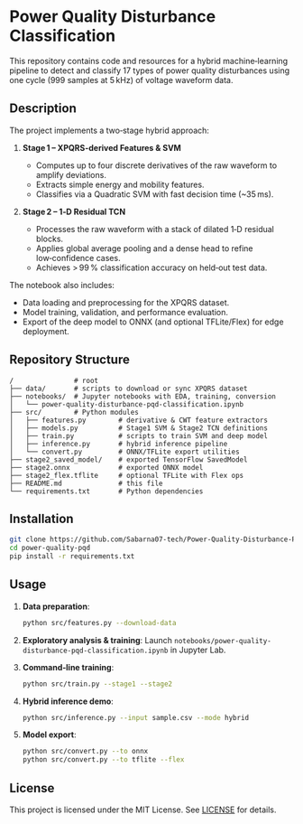 # Power Quality Disturbance Classification

This repository contains code and resources for a hybrid machine‑learning pipeline to detect and classify 17 types of power quality disturbances using one cycle (999 samples at 5 kHz) of voltage waveform data.

## Description

The project implements a two‑stage hybrid approach:

1. **Stage 1 – XPQRS-derived Features & SVM**

   * Computes up to four discrete derivatives of the raw waveform to amplify deviations.
   * Extracts simple energy and mobility features.
   * Classifies via a Quadratic SVM with fast decision time (\~35 ms).

2. **Stage 2 – 1‑D Residual TCN**

   * Processes the raw waveform with a stack of dilated 1‑D residual blocks.
   * Applies global average pooling and a dense head to refine low‑confidence cases.
   * Achieves > 99 % classification accuracy on held‑out test data.

The notebook also includes:

* Data loading and preprocessing for the XPQRS dataset.
* Model training, validation, and performance evaluation.
* Export of the deep model to ONNX (and optional TFLite/Flex) for edge deployment.

## Repository Structure

```
/               # root
├── data/       # scripts to download or sync XPQRS dataset
├── notebooks/  # Jupyter notebooks with EDA, training, conversion
│   └── power-quality-disturbance-pqd-classification.ipynb
├── src/        # Python modules
│   ├── features.py        # derivative & CWT feature extractors
│   ├── models.py          # Stage1 SVM & Stage2 TCN definitions
│   ├── train.py           # scripts to train SVM and deep model
│   ├── inference.py       # hybrid inference pipeline
│   └── convert.py         # ONNX/TFLite export utilities
├── stage2_saved_model/    # exported TensorFlow SavedModel
├── stage2.onnx            # exported ONNX model
├── stage2_flex.tflite     # optional TFLite with Flex ops
├── README.md              # this file
└── requirements.txt       # Python dependencies
```

## Installation

```bash
git clone https://github.com/Sabarna07-tech/Power-Quality-Disturbance-PQD-Classification-On-Device-Detection.git
cd power-quality-pqd
pip install -r requirements.txt
```

## Usage

1. **Data preparation**:

   ```bash
   python src/features.py --download-data
   ```

2. **Exploratory analysis & training**:
   Launch `notebooks/power-quality-disturbance-pqd-classification.ipynb` in Jupyter Lab.

3. **Command‑line training**:

   ```bash
   python src/train.py --stage1 --stage2
   ```

4. **Hybrid inference demo**:

   ```bash
   python src/inference.py --input sample.csv --mode hybrid
   ```

5. **Model export**:

   ```bash
   python src/convert.py --to onnx
   python src/convert.py --to tflite --flex
   ```

## License

This project is licensed under the MIT License. See [LICENSE](LICENSE) for details.



